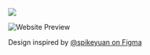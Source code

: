 <img src='https://socialify.git.ci/chimpdev/bencan.net/image?description=1&font=Jost&forks=1&language=1&name=1&owner=1&pattern=Formal%20Invitation&stargazers=1&theme=Dark'>
<br/>

![Website Preview](https://i.imgur.com/YC1Prky.png)

Design inspired by [@spikeyuan on Figma](https://www.figma.com/@spikeyuan)

